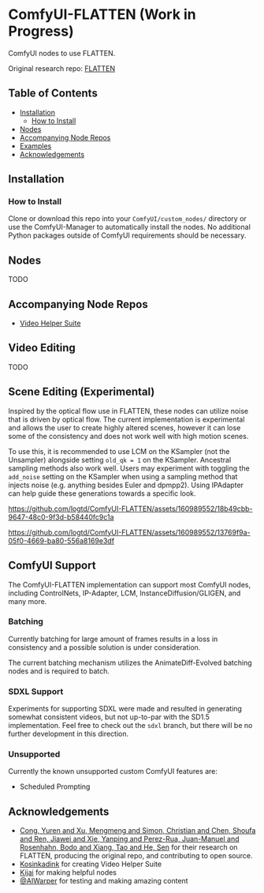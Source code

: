 # ComfyUI-FLATTEN (Work in Progress)
ComfyUI nodes to use FLATTEN.

Original research repo: [FLATTEN](https://github.com/yrcong/flatten)

## Table of Contents
- [Installation](#installation)
  - [How to Install](#how-to-install)
- [Nodes](#nodes)
- [Accompanying Node Repos](#accompanying-node-repos)
- [Examples](#examples)
- [Acknowledgements](#acknowledgements)

## Installation

### How to Install
Clone or download this repo into your `ComfyUI/custom_nodes/` directory or use the ComfyUI-Manager to automatically install the nodes. No additional Python packages outside of ComfyUI requirements should be necessary.

## Nodes
TODO

## Accompanying Node Repos
* [Video Helper Suite](https://github.com/Kosinkadink/ComfyUI-VideoHelperSuite)

## Video Editing
TODO

## Scene Editing (Experimental)
Inspired by the optical flow use in FLATTEN, these nodes can utilize noise that is driven by optical flow. The current implementation is experimental and allows the user to create highly altered scenes, however it can lose some of the consistency and does not work well with high motion scenes.

To use this, it is recommended to use LCM on the KSampler (not the Unsampler) alongside setting `old_qk = 1` on the KSampler. Ancestral sampling methods also work well. Users may experiment with toggling the `add_noise` setting on the KSampler when using a sampling method that injects noise (e.g. anything besides Euler and dpmpp2). Using IPAdapter can help guide these generations towards a specific look.

https://github.com/logtd/ComfyUI-FLATTEN/assets/160989552/18b49cbb-9647-48c0-9f3d-b58440fc9c1a

https://github.com/logtd/ComfyUI-FLATTEN/assets/160989552/13769f9a-05f0-4669-ba80-556a8169e3df

## ComfyUI Support
The ComfyUI-FLATTEN implementation can support most ComfyUI nodes, including ControlNets, IP-Adapter, LCM, InstanceDiffusion/GLIGEN, and many more.

### Batching
Currently batching for large amount of frames results in a loss in consistency and a possible solution is under consideration.

The current batching mechanism utilizes the AnimateDiff-Evolved batching nodes and is required to batch. 

### SDXL Support
Experiments for supporting SDXL were made and resulted in generating somewhat consistent videos, but not up-to-par with the SD1.5 implementation. 
Feel free to check out the `sdxl` branch, but there will be no further development in this direction.

### Unsupported
Currently the known unsupported custom ComfyUI features are:
* Scheduled Prompting

## Acknowledgements
* [Cong, Yuren and Xu, Mengmeng and Simon, Christian and Chen, Shoufa and Ren, Jiawei and Xie, Yanping and Perez-Rua, Juan-Manuel and Rosenhahn, Bodo and Xiang, Tao and He, Sen](https://github.com/yrcong/flatten) for their research on FLATTEN, producing the original repo, and contributing to open source.
* [Kosinkadink](https://github.com/Kosinkadink) for creating Video Helper Suite
* [Kijai](https://github.com/kijai) for making helpful nodes
* [@AIWarper](https://twitter.com/AIWarper) for testing and making amazing content
